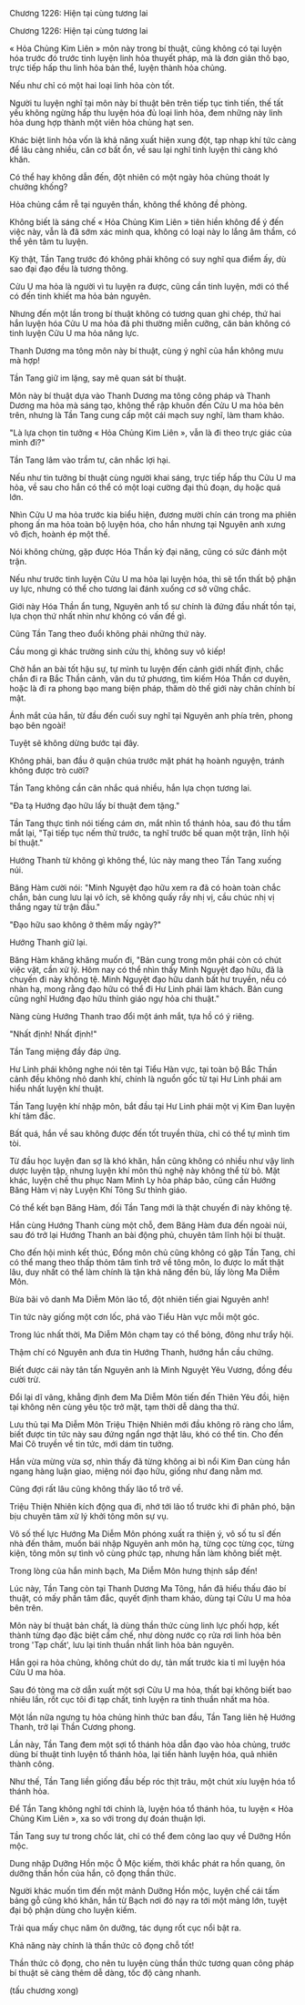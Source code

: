 




Chương 1226: Hiện tại cùng tương lai


Chương 1226: Hiện tại cùng tương lai

« Hỏa Chủng Kim Liên » môn này trong bí thuật, cũng không có tại luyện hóa trước đó trước tinh luyện linh hỏa thuyết pháp, mà là đơn giản thô bạo, trực tiếp hấp thu linh hỏa bản thể, luyện thành hỏa chủng.

Nếu như chỉ có một hai loại linh hỏa còn tốt.

Người tu luyện nghĩ tại môn này bí thuật bên trên tiếp tục tinh tiến, thế tất yếu không ngừng hấp thu luyện hóa đủ loại linh hỏa, đem những này linh hỏa dung hợp thành một viên hỏa chủng hạt sen.

Khác biệt linh hỏa vốn là khả năng xuất hiện xung đột, tạp nhạp khí tức càng để lâu càng nhiều, căn cơ bất ổn, về sau lại nghĩ tinh luyện thì càng khó khăn.

Có thể hay không dẫn đến, đột nhiên có một ngày hỏa chủng thoát ly chưởng khống?

Hỏa chủng cắm rễ tại nguyên thần, không thể không đề phòng.

Không biết là sáng chế « Hỏa Chủng Kim Liên » tiên hiền không để ý đến việc này, vẫn là đã sớm xác minh qua, không có loại này lo lắng âm thầm, có thể yên tâm tu luyện.

Kỳ thật, Tần Tang trước đó không phải không có suy nghĩ qua điểm ấy, dù sao đại đạo đều là tương thông.

Cửu U ma hỏa là người vì tu luyện ra được, cũng cần tinh luyện, mới có thể có đến tinh khiết ma hỏa bản nguyên.

Nhưng đến một lần trong bí thuật không có tương quan ghi chép, thứ hai hắn luyện hóa Cửu U ma hỏa đã phi thường miễn cưỡng, căn bản không có tinh luyện Cửu U ma hỏa năng lực.

Thanh Dương ma tông môn này bí thuật, cùng ý nghĩ của hắn không mưu mà hợp!

Tần Tang giữ im lặng, say mê quan sát bí thuật.

Môn này bí thuật dựa vào Thanh Dương ma tông công pháp và Thanh Dương ma hỏa mà sáng tạo, không thể rập khuôn đến Cửu U ma hỏa bên trên, nhưng là Tần Tang cung cấp một cái mạch suy nghĩ, làm tham khảo.

"Là lựa chọn tin tưởng « Hỏa Chủng Kim Liên », vẫn là đi theo trực giác của mình đi?"

Tần Tang lâm vào trầm tư, cân nhắc lợi hại.

Nếu như tin tưởng bí thuật cùng người khai sáng, trực tiếp hấp thu Cửu U ma hỏa, về sau cho hắn có thể có một loại cường đại thủ đoạn, dụ hoặc quá lớn.

Nhìn Cửu U ma hỏa trước kia biểu hiện, đương mười chín cán trong ma phiên phong ấn ma hỏa toàn bộ luyện hóa, cho hắn nhưng tại Nguyên anh xưng vô địch, hoành ép một thế.

Nói không chừng, gặp được Hóa Thần kỳ đại năng, cũng có sức đánh một trận.

Nếu như trước tinh luyện Cửu U ma hỏa lại luyện hóa, thì sẽ tổn thất bộ phận uy lực, nhưng có thể cho tương lai đánh xuống cơ sở vững chắc.

Giới này Hóa Thần ẩn tung, Nguyên anh tổ sư chính là đứng đầu nhất tồn tại, lựa chọn thứ nhất nhìn như không có vấn đề gì.

Cũng Tần Tang theo đuổi không phải những thứ này.

Cầu mong gì khác trường sinh cửu thị, không suy vô kiếp!

Chờ hắn an bài tốt hậu sự, tự mình tu luyện đến cảnh giới nhất định, chắc chắn đi ra Bắc Thần cảnh, vân du tứ phương, tìm kiếm Hóa Thần cơ duyên, hoặc là đi ra phong bạo mang biện pháp, thăm dò thế giới này chân chính bí mật.

Ánh mắt của hắn, từ đầu đến cuối suy nghĩ tại Nguyên anh phía trên, phong bạo bên ngoài!

Tuyệt sẽ không dừng bước tại đây.

Không phải, ban đầu ở quận chúa trước mặt phát hạ hoành nguyện, tránh không được trò cười?

Tần Tang không cần cân nhắc quá nhiều, hắn lựa chọn tương lai.

"Đa tạ Hướng đạo hữu lấy bí thuật đem tặng."

Tần Tang thực tình nói tiếng cám ơn, mắt nhìn tổ thánh hỏa, sau đó thu tầm mắt lại, "Tại tiếp tục nếm thử trước, ta nghĩ trước bế quan một trận, lĩnh hội bí thuật."

Hướng Thanh từ không gì không thể, lúc này mang theo Tần Tang xuống núi.

Băng Hàm cười nói: "Minh Nguyệt đạo hữu xem ra đã có hoàn toàn chắc chắn, bản cung lưu lại vô ích, sẽ không quấy rầy nhị vị, cầu chúc nhị vị thắng ngay từ trận đầu."

"Đạo hữu sao không ở thêm mấy ngày?"

Hướng Thanh giữ lại.

Băng Hàm khăng khăng muốn đi, "Bản cung trong môn phái còn có chút việc vặt, cần xử lý. Hôm nay có thể nhìn thấy Minh Nguyệt đạo hữu, đã là chuyến đi này không tệ. Minh Nguyệt đạo hữu danh bất hư truyền, nếu có nhàn hạ, mong rằng đạo hữu có thể đi Hư Linh phái làm khách. Bản cung cũng nghĩ Hướng đạo hữu thỉnh giáo ngự hỏa chi thuật."

Nàng cùng Hướng Thanh trao đổi một ánh mắt, tựa hồ có ý riêng.

"Nhất định! Nhất định!"

Tần Tang miệng đầy đáp ứng.

Hư Linh phái không nghe nói tên tại Tiểu Hàn vực, tại toàn bộ Bắc Thần cảnh đều không nhỏ danh khí, chính là nguồn gốc từ tại Hư Linh phái am hiểu nhất luyện khí thuật.

Tần Tang luyện khí nhập môn, bắt đầu tại Hư Linh phái một vị Kim Đan luyện khí tâm đắc.

Bất quá, hắn về sau không được đến tốt truyền thừa, chỉ có thể tự mình tìm tòi.

Từ đầu học luyện đan sợ là khó khăn, hắn cũng không có nhiều như vậy linh dược luyện tập, nhưng luyện khí môn thủ nghệ này không thể từ bỏ. Mặt khác, luyện chế thu phục Nam Minh Ly hỏa pháp bảo, cũng cần Hướng Băng Hàm vị này Luyện Khí Tông Sư thỉnh giáo.

Có thể kết bạn Băng Hàm, đối Tần Tang mới là thật chuyến đi này không tệ.

Hắn cùng Hướng Thanh cùng một chỗ, đem Băng Hàm đưa đến ngoài núi, sau đó trở lại Hướng Thanh an bài động phủ, chuyên tâm lĩnh hội bí thuật.

Cho đến hội minh kết thúc, Đổng môn chủ cũng không có gặp Tần Tang, chỉ có thể mang theo thấp thỏm tâm tình trở về tông môn, lo được lo mất thật lâu, duy nhất có thể làm chính là tận khả năng đền bù, lấy lòng Ma Diễm Môn.

Bừa bãi vô danh Ma Diễm Môn lão tổ, đột nhiên tiến giai Nguyên anh!

Tin tức này giống một cơn lốc, phá vào Tiểu Hàn vực mỗi một góc.

Trong lúc nhất thời, Ma Diễm Môn chạm tay có thể bỏng, đông như trẩy hội.

Thậm chí có Nguyên anh đưa tin Hướng Thanh, hướng hắn cầu chứng.

Biết được cái này tân tấn Nguyên anh là Minh Nguyệt Yêu Vương, đồng đều cười trừ.

Đổi lại dĩ vãng, khẳng định đem Ma Diễm Môn tiến đến Thiên Yêu đồi, hiện tại không nên cùng yêu tộc trở mặt, tạm thời dễ dàng tha thứ.

Lưu thủ tại Ma Diễm Môn Triệu Thiện Nhiên mới đầu không rõ ràng cho lắm, biết được tin tức này sau đứng ngẩn ngơ thật lâu, khó có thể tin. Cho đến Mai Cô truyền về tin tức, mới dám tin tưởng.

Hắn vừa mừng vừa sợ, nhìn thấy đã từng không ai bì nổi Kim Đan cùng hắn ngang hàng luận giao, miệng nói đạo hữu, giống như đang nằm mơ.

Cũng đợi rất lâu cũng không thấy lão tổ trở về.

Triệu Thiện Nhiên kích động qua đi, nhớ tới lão tổ trước khi đi phân phó, bận bịu chuyên tâm xử lý khởi tông môn sự vụ.

Vô số thế lực Hướng Ma Diễm Môn phóng xuất ra thiện ý, vô số tu sĩ đến nhà đến thăm, muốn bái nhập Nguyên anh môn hạ, từng cọc từng cọc, từng kiện, tông môn sự tình vô cùng phức tạp, nhưng hắn làm không biết mệt.

Trong lòng của hắn minh bạch, Ma Diễm Môn hưng thịnh sắp đến!

Lúc này, Tần Tang còn tại Thanh Dương Ma Tông, hắn đã hiểu thấu đáo bí thuật, có mấy phần tâm đắc, quyết định tham khảo, dùng tại Cửu U ma hỏa bên trên.

Môn này bí thuật bản chất, là dùng thần thức cùng linh lực phối hợp, kết thành từng đạo đặc biệt cấm chế, như dòng nước cọ rửa rơi linh hỏa bên trong 'Tạp chất', lưu lại tinh thuần nhất linh hỏa bản nguyên.

Hắn gọi ra hỏa chủng, không chút do dự, tản mất trước kia tỉ mỉ luyện hóa Cửu U ma hỏa.

Sau đó tòng ma cờ dẫn xuất một sợi Cửu U ma hỏa, thất bại không biết bao nhiêu lần, rốt cục tôi đi tạp chất, tinh luyện ra tinh thuần nhất ma hỏa.

Một lần nữa ngưng tụ hỏa chủng hình thức ban đầu, Tần Tang liên hệ Hướng Thanh, trở lại Thần Cương phong.

Lần này, Tần Tang đem một sợi tổ thánh hỏa dẫn đạo vào hỏa chủng, trước dùng bí thuật tinh luyện tổ thánh hỏa, lại tiến hành luyện hóa, quả nhiên thành công.

Như thế, Tần Tang liền giống đầu bếp róc thịt trâu, một chút xíu luyện hóa tổ thánh hỏa.

Để Tần Tang không nghĩ tới chính là, luyện hóa tổ thánh hỏa, tu luyện « Hỏa Chủng Kim Liên », xa so với trong dự đoán thuận lợi.

Tần Tang suy tư trong chốc lát, chỉ có thể đem công lao quy về Dưỡng Hồn mộc.

Dung nhập Dưỡng Hồn mộc Ô Mộc kiếm, thời khắc phát ra hồn quang, ôn dưỡng thần hồn của hắn, cô đọng thần thức.

Người khác muốn tìm đến một mảnh Dưỡng Hồn mộc, luyện chế cái tấm bảng gỗ cũng khó khăn, hắn từ Bạch nơi đó nạy ra tới một mảng lớn, tuyệt đại bộ phận dùng cho luyện kiếm.

Trải qua mấy chục năm ôn dưỡng, tác dụng rốt cục nổi bật ra.

Khả năng này chính là thần thức cô đọng chỗ tốt!

Thần thức cô đọng, cho nên tu luyện cùng thần thức tương quan công pháp bí thuật sẽ càng thêm dễ dàng, tốc độ càng nhanh.

(tấu chương xong)




